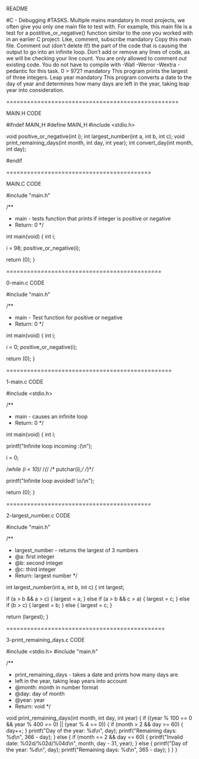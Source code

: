 README

#C - Debugging
#TASKS.
Multiple mains mandatory In most projects, we often give you only one main file to test with. For example, this main file is a test for a postitive_or_negative() function similar to the one you worked with in an earlier C project:
Like, comment, subscribe mandatory Copy this main file. Comment out (don’t delete it!) the part of the code that is causing the output to go into an infinite loop.
Don’t add or remove any lines of code, as we will be checking your line count. You are only allowed to comment out existing code. You do not have to compile with -Wall -Werror -Wextra -pedantic for this task.
0 > 972? mandatory This program prints the largest of three integers.
Leap year mandatory This program converts a date to the day of year and determines how many days are left in the year, taking leap year into consideration.


==================================================

MAIN.H CODE

#ifndef MAIN_H
#define MAIN_H
#include <stdio.h>

void positive_or_negative(int i);
int largest_number(int a, int b, int c);
void print_remaining_days(int month, int day, int year);
int convert_day(int month, int day);

#endif


==========================================





MAIN.C CODE


#include "main.h"

/**
 * main - tests function that prints if integer is positive or negative
 * Return: 0
 */

int main(void)
{
 int i;

 i = 98;
 positive_or_negative(i);

 return (0);
}



=============================================

0-main.c CODE


#include "main.h"

/**
 * main - Test function for positive or negative
 * Return: 0
 */

int main(void)
{
 int i;

 i = 0;
 positive_or_negative(i);

return (0);
}


================================================

1-main.c CODE

#include <stdio.h>

/**
 * main - causes an infinite loop
 * Return: 0
 */

int main(void)
{
 int i;

 printf("Infinite loop incoming :(\n");

 i = 0;

 /*while (i < 10)*/
 /*{*/
 /* putchar(i);*/
 /*}*/

 printf("Infinite loop avoided! \\o/\n");

 return (0);
}


==========================================

2-largest_number.c CODE


#include "main.h"

/**
 * largest_number - returns the largest of 3 numbers
 * @a: first integer
 * @b: second integer
 * @c: third integer
 * Return: largest number
 */

int largest_number(int a, int b, int c)
{
 int largest;

 if (a > b && a > c)
 {
 largest = a;
 }
 else if (a > b && c > a)
 {
 largest = c;
 }
 else if (b > c)
 {
 largest = b;
 }
 else
 {
 largest = c;
 }

return (largest);
}


==============================================

3-print_remaining_days.c CODE


#include <stdio.h>
#include "main.h"

/**
 * print_remaining_days - takes a date and prints how many days are
 * left in the year, taking leap years into account
 * @month: month in number format
 * @day: day of month
 * @year: year
 * Return: void
 */

void print_remaining_days(int month, int day, int year)
{
 if ((year % 100 == 0 && year % 400 == 0) || (year % 4 == 0))
 {
 if (month > 2 && day >= 60)
 {
 day++;
 }
 printf("Day of the year: %d\n", day);
 printf("Remaining days: %d\n", 366 - day);
 }
 else
 {
 if (month == 2 && day == 60)
 {
 printf("Invalid date: %02d/%02d/%04d\n", month, day - 31, year);
 }
 else
 {
 printf("Day of the year: %d\n", day);
 printf("Remaining days: %d\n", 365 - day);
 }
 }
}

